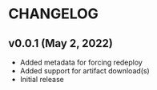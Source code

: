 # CHANGELOG

## v0.0.1 (May 2, 2022)
  * Added metadata for forcing redeploy
  * Added support for artifact download(s)
  * Initial release
